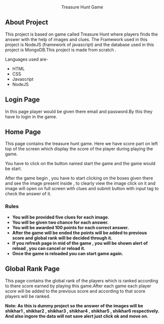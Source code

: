 <p align="center">
Treasure Hunt Game
</p>


## About Project

This project is based on game called Treasure Hunt where players finds the answer with the help of images and clues. The Framework used in this project is NodeJS (framework of javascript) and the database used in this project is MongoDB.This project is made from scratch . 

Languages used are-
- HTML
- CSS
- Javascript
- NodeJS


## Login Page

In this page player would be given there email and password.By this they have to login in the game.

## Home Page

This page contains the treasure hunt game. Here we have score part on left top of the screen which display the score of the player during playing the game.

You have to click on the button named start the game and the game would be start.

After the game begin , you have to start clicking on the boxes given  there and see the image present inside  , to clearly view the image click on it and image will open on full screen with clues and submit button with input tag to check the answer of it.

### Rules

- **You will be provided five clues for each image.**
- **You will be given two chance for each answer.**
- **You will be awarded 100 points for each correct answer.**
- **After the game will be ended the points will be added to previous score and global rank will be decided through it.**
- **If you refresh page in mid of the game , you will be shown alert of reload , you can cancel or reload it.**
- **Once the game is reloaded you can start game again.**


## Global Rank Page

This page contains the global rank of the players which is ranked according to there score earned by playing this game.After each game each player score will be added to the previous score and according to that score players will be ranked.


**Note: As this is dummy project so the answer of the images will be shikhar1 , shikhar2 , shikhar3 , shikhar4 , shikhar5 , shikhar6 respectively. And also ingore the data will not save alert just click ok and move on.**
